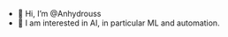 - 👋 Hi, I’m @Anhydrouss
- 🌱 I am interested in AI, in particular ML and automation.



<!---
Anhydrouss/Anhydrouss is a ✨ special ✨ repository because its `README.md` (this file) appears on your GitHub profile.
You can click the Preview link to take a look at your changes.
--->
